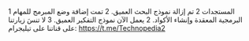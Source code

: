 1 المستجدات
2 تم إزالة نموذج البحث العميق.
2 تمت إضافة وضع المبرمج للمهام البرمجية المعقدة وإنشاء الأكواد.
2 يعمل الآن نموذج التفكير العميق.
3 لا تنسَ زيارتنا على قناتنا على تيليجرام: https://t.me/Technopedia2

